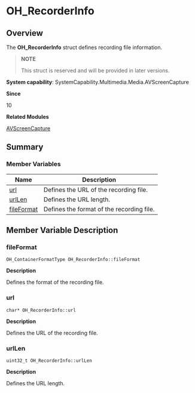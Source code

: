 # OH_RecorderInfo


## Overview

The **OH_RecorderInfo** struct defines recording file information.

> **NOTE**
>
> This struct is reserved and will be provided in later versions.

**System capability**: SystemCapability.Multimedia.Media.AVScreenCapture

**Since**

10

**Related Modules**

[AVScreenCapture](_a_v_screen_capture.md)


## Summary


### Member Variables

| Name| Description| 
| -------- | -------- |
| [url](#url) | Defines the URL of the recording file.| 
| [urlLen](#urllen) | Defines the URL length.| 
| [fileFormat](#fileformat) | Defines the format of the recording file.| 


## Member Variable Description


### fileFormat

```
OH_ContainerFormatType OH_RecorderInfo::fileFormat
```

**Description**

Defines the format of the recording file.


### url

```
char* OH_RecorderInfo::url
```

**Description**

Defines the URL of the recording file.


### urlLen

```
uint32_t OH_RecorderInfo::urlLen
```

**Description**

Defines the URL length.
